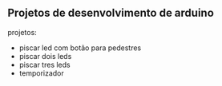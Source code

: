 ## Projetos de desenvolvimento de arduino
projetos:
* piscar led com botão para pedestres
* piscar dois leds
* piscar tres leds
* temporizador
